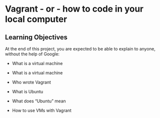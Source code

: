 # Vagrant - or - how to code in your local computer

## Learning Objectives

At the end of this project, you are expected to be able to explain to anyone, without the help of Google:

* What is a virtual machine

* What is a virtual machine

* Who wrote Vagrant

* What is Ubuntu

* What does “Ubuntu” mean

* How to use VMs with Vagrant

